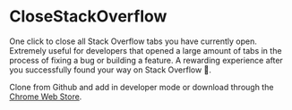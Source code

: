 # CloseStackOverflow

One click to close all Stack Overflow tabs you have currently open. Extremely useful for developers that opened a large amount of tabs in the process of fixing a bug or building a feature. A rewarding experience after you successfully found your way on Stack Overflow 🥳.

Clone from Github and add in developer mode or download through the [Chrome Web Store](https://chrome.google.com/webstore/detail/close-all-stack-overflow/doiooledckdcghpcbgdfbbohekpgiokl?hl=nl&authuser=0).
